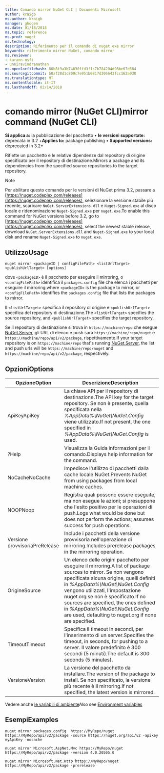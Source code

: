```yaml
---
title: Comando mirror NuGet CLI | Documenti Microsoft
author: kraigb
ms.author: kraigb
manager: ghogen
ms.date: 01/18/2018
ms.topic: reference
ms.prod: nuget
ms.technology: 
description: Riferimento per il comando di nuget.exe mirror
keywords: riferimento mirror NuGet, comando mirror
ms.reviewer:
- karann-msft
- unniravindranathan
ms.openlocfilehash: 80b8f9a3b74030ffd3f1c7b784204d98be67d684
ms.sourcegitcommit: b0af28d1c809c7e951b0817d306643fcc162a030
ms.translationtype: MT
ms.contentlocale: it-IT
ms.lasthandoff: 02/14/2018
---
```

# <a name="mirror-command-nuget-cli"></a><span data-ttu-id="ef528-104">comando mirror (NuGet CLI)</span><span class="sxs-lookup"><span data-stu-id="ef528-104">mirror command (NuGet CLI)</span></span>

<span data-ttu-id="ef528-105">**Si applica a:** la pubblicazione del pacchetto &bullet; **le versioni supportate:** deprecata in 3.2 +</span><span class="sxs-lookup"><span data-stu-id="ef528-105">**Applies to:** package publishing &bullet; **Supported versions:** deprecated in 3.2+</span></span>

<span data-ttu-id="ef528-106">Riflette un pacchetto e le relative dipendenze dal repository di origine specificato per il repository di destinazione.</span><span class="sxs-lookup"><span data-stu-id="ef528-106">Mirrors a package and its dependencies from the specified source repositories to the target repository.</span></span>

> [!NOTE]
> <span data-ttu-id="ef528-107">Per abilitare questo comando per le versioni di NuGet prima 3.2, passare a [https://nuget.codeplex.com/releases](https://nuget.codeplex.com/releases), selezionare la versione stabile più recente, scaricare `NuGet.ServerExtensions.dll` e `Nuget-Signed.exe` al disco locale e ridenominazione `Nuget-Signed.exe` per `nuget.exe`.</span><span class="sxs-lookup"><span data-stu-id="ef528-107">To enable this command for NuGet versions before 3.2, go to [https://nuget.codeplex.com/releases](https://nuget.codeplex.com/releases), select the newest stable release, download `NuGet.ServerExtensions.dll` and `Nuget-Signed.exe` to your local disk and rename `Nuget-Signed.exe` to `nuget.exe`.</span></span>

## <a name="usage"></a><span data-ttu-id="ef528-108">Utilizzo</span><span class="sxs-lookup"><span data-stu-id="ef528-108">Usage</span></span>

```cli
nuget mirror <packageID | configFilePath> <listUrlTarget> <publishUrlTarget> [options]
```

<span data-ttu-id="ef528-109">dove `<packageID>` è il pacchetto per eseguire il mirroring, o `<configFilePath>` identifica il `packages.config` file che elenca i pacchetti per eseguire il mirroring.</span><span class="sxs-lookup"><span data-stu-id="ef528-109">where `<packageID>` is the package to mirror, or `<configFilePath>` identifies the `packages.config` file that lists the packages to mirror.</span></span>

<span data-ttu-id="ef528-110">Il `<listUrlTarget>` specifica il repository di origine e `<publishUrlTarget>` specifica del repository di destinazione.</span><span class="sxs-lookup"><span data-stu-id="ef528-110">The `<listUrlTarget>` specifies the source repository, and `<publishUrlTarget>` specifies the target repository.</span></span>

<span data-ttu-id="ef528-111">Se il repository di destinazione si trova in `https://machine/repo` che esegue [NuGet.Server](../hosting-packages/nuget-server.md), gli URL di elenco e push sarà `https://machine/repo/nuget` e `https://machine/repo/api/v2/package`, rispettivamente.</span><span class="sxs-lookup"><span data-stu-id="ef528-111">If your target repository is on `https://machine/repo` that's running [NuGet.Server](../hosting-packages/nuget-server.md), the list and push urls will be `https://machine/repo/nuget` and `https://machine/repo/api/v2/package`, respectively.</span></span>

## <a name="options"></a><span data-ttu-id="ef528-112">Opzioni</span><span class="sxs-lookup"><span data-stu-id="ef528-112">Options</span></span>

| <span data-ttu-id="ef528-113">Opzione</span><span class="sxs-lookup"><span data-stu-id="ef528-113">Option</span></span> | <span data-ttu-id="ef528-114">Descrizione</span><span class="sxs-lookup"><span data-stu-id="ef528-114">Description</span></span> |
| --- | --- |
| <span data-ttu-id="ef528-115">ApiKey</span><span class="sxs-lookup"><span data-stu-id="ef528-115">ApiKey</span></span> | <span data-ttu-id="ef528-116">La chiave API per il repository di destinazione.</span><span class="sxs-lookup"><span data-stu-id="ef528-116">The API key for the target repository.</span></span> <span data-ttu-id="ef528-117">Se non è presente, quella specificata nella *%AppData%\NuGet\NuGet.Config* viene utilizzato.</span><span class="sxs-lookup"><span data-stu-id="ef528-117">If not present,  the one specified in *%AppData%\NuGet\NuGet.Config* is used.</span></span> |
| <span data-ttu-id="ef528-118">?</span><span class="sxs-lookup"><span data-stu-id="ef528-118">Help</span></span> | <span data-ttu-id="ef528-119">Visualizza la Guida informazioni per il comando.</span><span class="sxs-lookup"><span data-stu-id="ef528-119">Displays help information for the command.</span></span> |
| <span data-ttu-id="ef528-120">NoCache</span><span class="sxs-lookup"><span data-stu-id="ef528-120">NoCache</span></span> | <span data-ttu-id="ef528-121">Impedisce l'utilizzo di pacchetti dalla cache locale NuGet.</span><span class="sxs-lookup"><span data-stu-id="ef528-121">Prevents NuGet from using packages from local machine caches.</span></span> |
| <span data-ttu-id="ef528-122">NOOP</span><span class="sxs-lookup"><span data-stu-id="ef528-122">Noop</span></span> | <span data-ttu-id="ef528-123">Registra quali possono essere eseguite, ma non esegue le azioni; si presuppone che l'esito positivo per le operazioni di push.</span><span class="sxs-lookup"><span data-stu-id="ef528-123">Logs what would be done but does not perform the actions; assumes success for push operations.</span></span> |
| <span data-ttu-id="ef528-124">Versione provvisoria</span><span class="sxs-lookup"><span data-stu-id="ef528-124">PreRelease</span></span> | <span data-ttu-id="ef528-125">Include i pacchetti della versione provvisoria nell'operazione di mirroring.</span><span class="sxs-lookup"><span data-stu-id="ef528-125">Includes prerelease packages in the mirroring operation.</span></span> |
| <span data-ttu-id="ef528-126">Origine</span><span class="sxs-lookup"><span data-stu-id="ef528-126">Source</span></span> | <span data-ttu-id="ef528-127">Un elenco delle origini pacchetto per eseguire il mirroring.</span><span class="sxs-lookup"><span data-stu-id="ef528-127">A list of package sources to mirror.</span></span> <span data-ttu-id="ef528-128">Se non vengono specificata alcuna origine, quelli definiti in *%AppData%\NuGet\NuGet.Config* vengono utilizzati, l'impostazione nuget.org se non è specificato.</span><span class="sxs-lookup"><span data-stu-id="ef528-128">If no sources are specified, the ones defined in *%AppData%\NuGet\NuGet.Config* are used, defaulting to nuget.org if none are specified.</span></span> |
| <span data-ttu-id="ef528-129">Timeout</span><span class="sxs-lookup"><span data-stu-id="ef528-129">Timeout</span></span> | <span data-ttu-id="ef528-130">Specifica il timeout in secondi, per l'inserimento di un server.</span><span class="sxs-lookup"><span data-stu-id="ef528-130">Specifies the timeout, in seconds, for pushing to a server.</span></span> <span data-ttu-id="ef528-131">Il valore predefinito è 300 secondi (5 minuti).</span><span class="sxs-lookup"><span data-stu-id="ef528-131">The default is 300 seconds (5 minutes).</span></span> |
| <span data-ttu-id="ef528-132">Versione</span><span class="sxs-lookup"><span data-stu-id="ef528-132">Version</span></span> | <span data-ttu-id="ef528-133">La versione del pacchetto da installare.</span><span class="sxs-lookup"><span data-stu-id="ef528-133">The version of the package to install.</span></span> <span data-ttu-id="ef528-134">Se non specificato, la versione più recente è il mirroring.</span><span class="sxs-lookup"><span data-stu-id="ef528-134">If not specified, the latest version is mirrored.</span></span> |

<span data-ttu-id="ef528-135">Vedere anche [le variabili di ambiente](cli-ref-environment-variables.md)</span><span class="sxs-lookup"><span data-stu-id="ef528-135">Also see [Environment variables](cli-ref-environment-variables.md)</span></span>

## <a name="examples"></a><span data-ttu-id="ef528-136">Esempi</span><span class="sxs-lookup"><span data-stu-id="ef528-136">Examples</span></span>

```cli
nuget mirror packages.config  https://MyRepo/nuget https://MyRepo/api/v2/package -source https://nuget.org/api/v2 -apikey myApiKey -nocache

nuget mirror Microsoft.AspNet.Mvc https://MyRepo/nuget https://MyRepo/api/v2/package -version 4.0.20505.0

nuget mirror Microsoft.Net.Http https://MyRepo/nuget https://MyRepo/api/v2/package -prerelease
```
